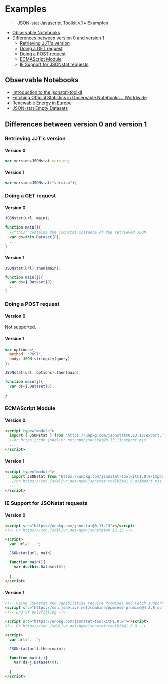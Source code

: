 # Examples

> [JSON-stat Javascript Toolkit v.1](https://github.com/jsonstat/toolkit/blob/master/README.md) ▸ **Examples**

<ul>
  <li><a href="#observable-notebooks">Observable Notebooks</a></li>
  <li><a href="#differences-between-version-0-and-version-1">Differences between version 0 and version 1</a>
    <ul>
      <li><a href="#retrieving-jjts-version">Retrieving JJT's version</a></li>
      <li><a href="#doing-a-get-request">Doing a GET request</a></li>
      <li><a href="#doing-a-post-request">Doing a POST request</a></li>
      <li><a href="#ecmascript-module">ECMAScript Module</a></li>
      <li><a href="#ie-support-for-jsonstat-requests">IE Support for JSONstat requests</a></li>
    </ul>
  </li>
</ul>

## Observable Notebooks

* [Introduction to the jsonstat-toolkit](https://observablehq.com/@jsonstat/toolkit)
* [Fetching Official Statistics in Observable Notebooks... Worldwide](https://observablehq.com/@jsonstat/fetch)
* [Renewable Energy in Europe](https://observablehq.com/@jsonstat/energy)
* [JSON-stat Empty Datasets](https://observablehq.com/@jsonstat/emptydatasets)

## Differences between version 0 and version 1

### Retrieving JJT's version

#### Version 0

```js
var version=JSONstat.version;
```

#### Version 1

```js
var version=JSONstat("version");
```

### Doing a GET request

#### Version 0

```js
JSONstat(url, main);

function main(){
  //"this" contains the jsonstat instance of the retrieved JSON
  var ds=this.Dataset(0);
  ...
}
```

#### Version 1

```js
JSONstat(url).then(main);

function main(j){
  var ds=j.Dataset(0);
  ...
}
```

### Doing a POST request

#### Version 0

Not supported.

#### Version 1

```js
var options={
  method: "POST",
  body: JSON.stringify(query)
};

JSONstat(url, options).then(main);

function main(j){
  var ds=j.Dataset(0);
  ...
}
```

### ECMAScript Module

#### Version 0

```html
<script type="module">
  import { JSONstat } from "https://unpkg.com/jsonstat@0.13.13/export.mjs";
  //or https://cdn.jsdelivr.net/npm/jsonstat@0.13.13/export.mjs
  ...
</script>  
```

#### Version 1

```html
<script type="module">
   import JSONstat from "https://unpkg.com/jsonstat-toolkit@1.0.8/import.mjs";
   //or https://cdn.jsdelivr.net/npm/jsonstat-toolkit@1.0.8/import.mjs
  ...
</script>  
```


### IE Support for JSONstat requests

#### Version 0

```html
<script src="https://unpkg.com/jsonstat@0.13.13"></script>
<!-- Or https://cdn.jsdelivr.net/npm/jsonstat@0.13.13 -->

<script>
  var url="...";

  JSONstat(url, main);

  function main(){
    var ds=this.Dataset(0);
    ...
  }
</script>
```

#### Version 1

```html
<!-- Using JSONstat XHR capabilities require Promises and Fetch support -->
<script src="https://cdn.jsdelivr.net/combine/npm/es6-promise@4.2.8,npm/whatwg-fetch@3.0.0"></script>
<!-- End of polyfilling -->

<script src="https://unpkg.com/jsonstat-toolkit@1.0.8"></script>
<!-- Or https://cdn.jsdelivr.net/npm/jsonstat-toolkit@1.0.8 -->

<script>
  var url="...";

  JSONstat(url).then(main);

  function main(j){
    var ds=j.Dataset(0);
    ...
  }
</script>
```
